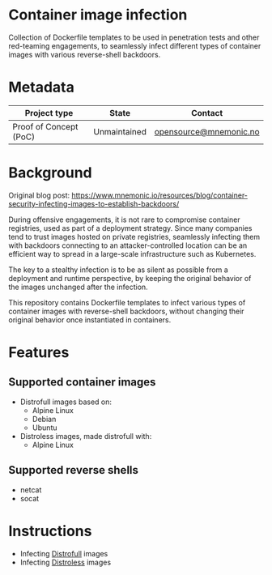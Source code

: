 # Container image infection

Collection of Dockerfile templates to be used in penetration tests and other red-teaming engagements, to seamlessly infect different types of container images with various reverse-shell backdoors.


# Metadata

| Project type | State | Contact |
|---|---|---|
| Proof of Concept (PoC) | Unmaintained | opensource@mnemonic.no |


# Background

Original blog post: https://www.mnemonic.io/resources/blog/container-security-infecting-images-to-establish-backdoors/

During offensive engagements, it is not rare to compromise container registries, used as part of a deployment strategy. Since many companies tend to trust images hosted on private registries, seamlessly infecting them with backdoors connecting to an attacker-controlled location can be an efficient way to spread in a large-scale infrastructure such as Kubernetes.

The key to a stealthy infection is to be as silent as possible from a deployment and runtime perspective, by keeping the original behavior of the images unchanged after the infection. 

This repository contains Dockerfile templates to infect various types of container images with reverse-shell backdoors, without changing their original behavior once instantiated in containers.


# Features

## Supported container images

- Distrofull images based on:
  - Alpine Linux
  - Debian
  - Ubuntu
- Distroless images, made distrofull with:
  - Alpine Linux

## Supported reverse shells
 - netcat
 - socat


# Instructions

- Infecting [Distrofull](https://github.com/mnemonic-no/container-image-infection/tree/master/Distrofull) images
- Infecting [Distroless](https://github.com/mnemonic-no/container-image-infection/tree/master/Distroless) images
